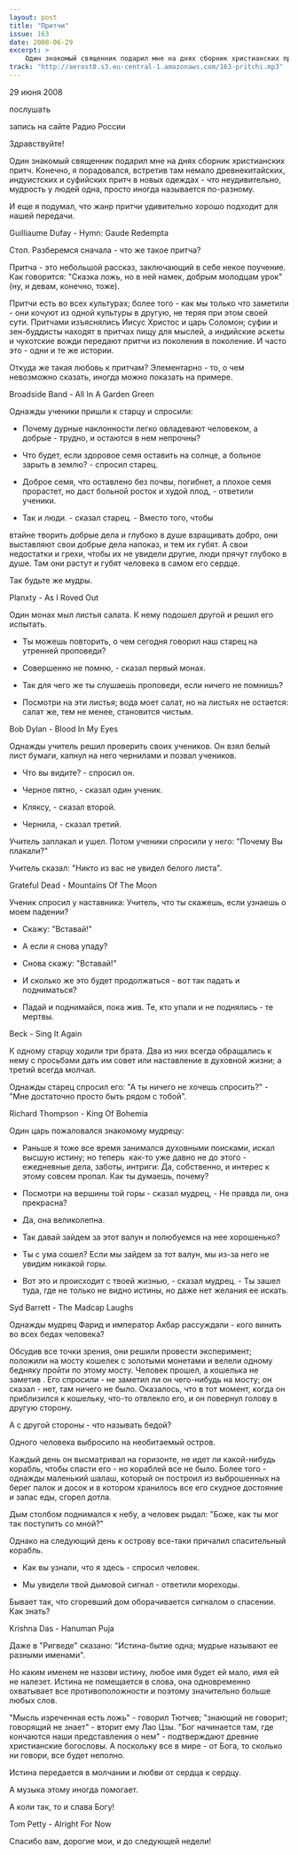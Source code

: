 ```yaml
---
layout: post
title: "Притчи"
issue: 163
date: 2008-06-29
excerpt: >
    Один знакомый священник подарил мне на днях сборник христианских притч. Конечно, я порадовался, встретив там немало древнекитайских, индуистских и суфийских притч в новых одеждах - что неудивительно, мудрость у людей одна, просто иногда называется по-разному.
track: "http://aerost8.s3.eu-central-1.amazonaws.com/163-pritchi.mp3"
---
```


29 июня 2008

послушать

запись на сайте Радио России

Здравствуйте!

Один знакомый священник подарил мне на днях сборник христианских притч. Конечно, я порадовался, встретив там немало древнекитайских, индуистских и суфийских притч в новых одеждах - что неудивительно, мудрость у людей одна, просто иногда называется по-разному.

И еще я подумал, что жанр притчи удивительно хорошо подходит для нашей передачи.

Guilliaume Dufay - Hymn: Gaude Redempta

Стоп. Разберемся сначала - что же такое притча?

Притча - это небольшой рассказ, заключающий в себе некое поучение. Как говорится: "Сказка ложь, но в ней намек, добрым молодцам урок" (ну, и девам, конечно, тоже).

Притчи есть во всех культурах; более того - как мы только что заметили - они кочуют из одной культуры в другую, не теряя при этом своей сути. Притчами изъяснялись Иисус Христос и царь Соломон; суфии и зен-буддисты находят в притчах пищу для мыслей, а индийские аскеты и чукотские вожди передают притчи из поколения в поколение. И часто это - одни и те же истории.

Откуда же такая любовь к притчам? Элементарно - то, о чем невозможно сказать, иногда можно показать на примере.

Broadside Band - All In A Garden Green

Однажды ученики пришли к старцу и спросили:

- Почему дурные наклонности легко овладевают человеком, а добрые - трудно, и остаются в нем непрочны?

- Что будет, если здоровое семя оставить на солнце, а больное зарыть в землю? - спросил старец.

- Доброе семя, что оставлено без почвы, погибнет, а плохое семя прорастет, но даст больной росток и худой плод, - ответили ученики.

- Так и люди. - сказал старец. - Вместо того, чтобы

втайне творить добрые дела и глубоко в душе взращивать добро, они выставляют свои добрые дела напоказ, и тем их губят. А свои недостатки и грехи, чтобы их не увидели другие, люди прячут глубоко в душе. Там они растут и губят человека в самом его сердце.

Так будьте же мудры.

Planxty - As I Roved Out

Один монах мыл листья салата. К нему подошел другой и решил его испытать.

- Ты можешь повторить, о чем сегодня говорил наш старец на утренней проповеди?

- Совершенно не помню, - сказал первый монах.

- Так для чего же ты слушаешь проповеди, если ничего не помнишь?

- Посмотри на эти листья; вода моет салат, но на листьях не остается: салат же, тем не менее, становится чистым.

Bob Dylan - Blood In My Eyes

Однажды учитель решил проверить своих учеников. Он взял белый лист бумаги, капнул на него чернилами и позвал учеников.

- Что вы видите? - спросил он.

- Черное пятно, - сказал один ученик.

- Кляксу, - сказал второй.

- Чернила, - сказал третий.

Учитель заплакал и ушел. Потом ученики спросили у него: "Почему Вы плакали?"

Учитель сказал: "Никто из вас не увидел белого листа".

Grateful Dead - Mountains Of The Moon

Ученик спросил у наставника: Учитель, что ты скажешь, если узнаешь о моем падении?

- Скажу: "Вставай!"

- А если я снова упаду?

- Снова скажу: "Вставай!"

- И сколько же это будет продолжаться - вот так падать и подниматься?

- Падай и поднимайся, пока жив. Те, кто упали и не поднялись - те мертвы.

Beck - Sing It Again

К одному старцу ходили три брата. Два из них всегда обращались к нему с просьбами дать им совет или наставление в духовной жизни; а третий всегда молчал.

Однажды старец спросил его: "А ты ничего не хочешь спросить?" - "Мне достаточно просто быть рядом с тобой".

Richard Thompson - King Of Bohemia

Один царь пожаловался знакомому мудрецу:

- Раньше я тоже все время занимался духовными поисками, искал высшую истину; но теперь  как-то уже давно не до этого - ежедневные дела, заботы, интриги: Да, собственно, и интерес к этому совсем пропал. Как ты думаешь, почему?

- Посмотри на вершины той горы - сказал мудрец, - Не правда ли, она прекрасна?

- Да, она великолепна.

- Так давай зайдем за этот валун и полюбуемся на нее хорошенько?

- Ты с ума сошел? Если мы зайдем за тот валун, мы из-за него не увидим никакой горы.

- Вот это и происходит с твоей жизнью, - сказал мудрец. - Ты зашел туда, где не только не видно истины, но даже нет желания ее искать.

Syd Barrett - The Madcap Laughs

Однажды мудрец Фарид и император Акбар рассуждали - кого винить во всех бедах человека?

Обсудив все точки зрения, они решили провести эксперимент; положили на мосту кошелек с золотыми монетами и велели одному бедняку пройти по этому мосту. Человек прошел, а кошелька не заметив . Его спросили - не заметил ли он чего-нибудь на мосту; он сказал - нет, там ничего не было. Оказалось, что в тот момент, когда он приблизился к кошельку, что-то отвлекло его, и он повернул голову в другую сторону.

А с другой стороны - что называть бедой?

Одного человека выбросило на необитаемый остров.

Каждый день он высматривал на горизонте, не идет ли какой-нибудь корабль, чтобы спасти его - но кораблей все не было. Более того - однажды маленький шалаш, который он построил из выброшенных на берег палок и досок и в котором хранилось все его скудное достояние и запас еды, сгорел дотла.

Дым столбом поднимался к небу, а человек рыдал: "Боже, как ты мог так поступить со мной?"

Однако на следующий день к острову все-таки причалил спасительный корабль.

- Как вы узнали, что я здесь - спросил человек.

- Мы увидели твой дымовой сигнал - ответили мореходы.

Бывает так, что сгоревший дом оборачивается сигналом о спасении. Как знать?

Krishna Das - Hanuman Puja

Даже в "Ригведе" сказано: "Истина-бытие одна; мудрые называют ее разными именами".

Но каким именем не назови истину, любое имя будет ей мало, имя ей не налезет. Истина не помещается в слова, она одновременно охватывает все противоположности и поэтому значительно больше любых слов.

"Мысль изреченная есть ложь" - говорил Тютчев; "знающий не говорит; говорящий не знает" - вторит ему Лао Цзы. "Бог начинается там, где кончаются наши представления о нем" - подтверждают древние христианские богословы. А поскольку все в мире - от Бога, то сколько ни говори, все будет неполно.

Истина передается в молчании и любви от сердца к сердцу.

А музыка этому иногда помогает.

А коли так, то и слава Богу!

Tom Petty - Alright For Now

Спасибо вам, дорогие мои, и до следующей недели!
